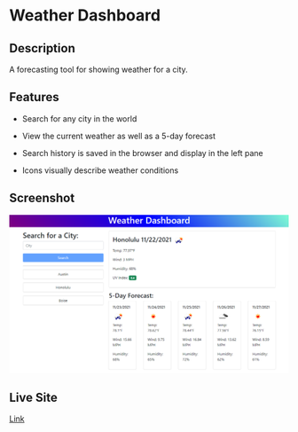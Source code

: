 # Weather Dashboard

## Description

A forecasting tool for showing weather for a city.

## Features

- Search for any city in the world

- View the current weather as well as a 5-day forecast

- Search history is saved in the browser and display in the left pane

- Icons visually describe weather conditions

## Screenshot

![A screenshot of the weather dashboard app](./assets/images/screenshot.PNG)

## Live Site

[Link](https://jdpasternak.github.io/weather-dashboard)
